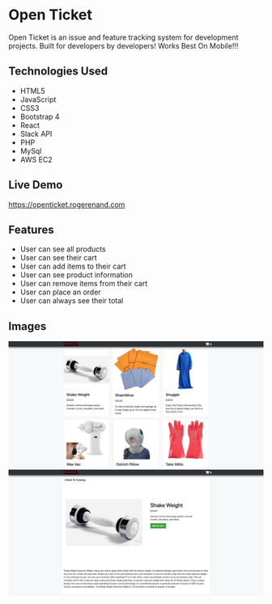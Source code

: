 # Open Ticket
Open Ticket is an issue and feature tracking system for development projects. Built for developers by developers! Works Best On Mobile!!!
## Technologies Used
* HTML5
* JavaScript
* CSS3
* Bootstrap 4
* React
* Slack API
* PHP 
* MySql
* AWS EC2

## Live Demo
https://openticket.rogerenand.com

## Features
* User can see all products
* User can see their cart
* User can add items to their cart
* User can see product information
* User can remove items from their cart
* User can place an order
* User can always see their total

## Images
![Main Sales Page](https://github.com/enandr/open-ticket/blob/dev/Screen%20Shot%202019-12-16%20at%206.02.40%20PM.png "Main Sales Page")
![Product Details Page](https://github.com/enandr/open-ticket/blob/dev/Screen%20Shot%202019-12-16%20at%206.02.50%20PM.png "Product Details Page")
